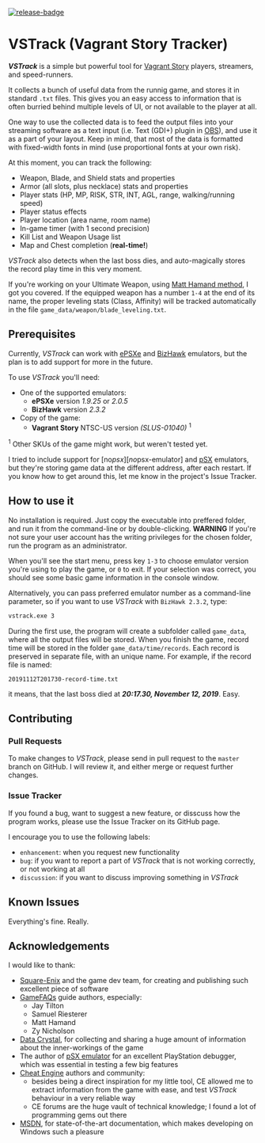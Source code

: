 [![release-badge]][latest-release]

[release-badge]: https://img.shields.io/github/v/release/Rosto75/vstrack?include_prereleases
[latest-release]: https://github.com/Rosto75/vstrack/releases/latest

# VSTrack (Vagrant Story Tracker)
[about-vstrack]: #about-vstrack

***VSTrack*** is a simple but powerful tool for [Vagrant Story][vagrant-game] players, streamers, and speed-runners. 


It collects a bunch of useful data from the runnig game, and stores it in standard `.txt` files. This gives you an easy access to information that is often burried behind multiple levels of UI, or not available to the player at all.

One way to use the collected data is to feed the output files into your streaming software as a text input (i.e. Text (GDI+) plugin in [OBS][obs]), and use it as a part of your layout. Keep in mind, that most of the data is formatted with fixed-width fonts in mind (use proportional fonts at your own risk).

At this moment, you can track the following:
* Weapon, Blade, and Shield stats and properties
* Armor (all slots, plus necklace) stats and properties
* Player stats (HP, MP, RISK, STR, INT, AGL, range, walking/running speed)
* Player status effects
* Player location (area name, room name)
* In-game timer (with 1 second precision)
* Kill List and Weapon Usage list
* Map and Chest completion (**real-time!**)

*VSTrack* also detects when the last boss dies, and auto-magically stores the record play time in this very moment.

If you're working on your Ultimate Weapon, using  [Matt Hamand method][ultimate-weapon-guide], I got you covered. If the equipped weapon has a number `1-4` at the end of its name, the proper leveling stats (Class, Affinity) will be tracked automatically in the file `game_data/weapon/blade_leveling.txt`.


## Prerequisites
[prerequisites]: #prerequisites

Currently, *VSTrack* can work with [ePSXe][epsxe-emulator] and [BizHawk][bizhawk-emulator] emulators, but the plan is to add support for more in the future.

To use *VSTrack* you'll need:
* One of the supported emulators:
	* **ePSXe** version *1.9.25* or *2.0.5*
	* **BizHawk** version *2.3.2*
* Copy of the game:
	* **Vagrant Story** NTSC-US version *(SLUS-01040)* <sup>1</sup>

<sup>1</sup> Other SKUs of the game might work, but weren't tested yet.

I tried to include support for [no$psx][no$psx-emulator] and [pSX][pSX-emulator] emulators, but they're storing game data at the different address, after each restart. If you know how to get around this, let me know in the project's Issue Tracker.

## How to use it
[usage]: #usage

No installation is required. Just copy the executable into preffered folder, and run it from the command-line or by double-clicking. **WARNING** If you're not sure your user account has the writing privileges for the chosen folder, run the program as an administrator. 

When you'll see the start menu, press key `1-3` to choose emulator version you're using to play the game,  or `0` to exit. If your selection was correct, you should see some basic game information in the console window.

Alternatively, you can pass preferred emulator number as a command-line parameter, so if you want to use *VSTrack* with `BizHawk 2.3.2`, type:
```bash
vstrack.exe 3
```

During the first use, the program will create a subfolder called `game_data`, where all the output files will be stored. When you finish the game, record time will be stored in the folder `game_data/time/records`. Each record is preserved in separate file, with an unique name. For example, if the record file is named:
```
20191112T201730-record-time.txt
```
it means, that the last boss died at ***20:17.30, November 12, 2019***. Easy.


## Contributing
[contributing]: #contributing

### Pull Requests
[pull-requests]: #pull-requests

To make changes to *VSTrack*, please send in pull request to the `master` branch on GitHub. I will review it, and either merge or request further changes.

### Issue Tracker
[issue-tracker]: #issue-tracker

If you found a bug, want to suggest a new feature, or disscuss how the program works, please use the Issue Tracker on its GitHub page.

I encourage you to use the following labels:
* `enhancement`: when you request new functionality
* `bug`: if you want to report a part of *VSTrack* that is not working correctly, or not working at all
* `discussion`: if you want to discuss improving something in *VSTrack* 


## Known Issues
[known-issues]: #known-issues

Everything's fine. Really.


## Acknowledgements
[acknowledgements]: #acknowledgements

I would like to thank:
* [Square-Enix][square-enix] and the game dev team, for creating and publishing such excellent piece of software
* [GameFAQs][game-faqs] guide authors, especially:
  * Jay Tilton
  * Samuel Riesterer
  * Matt Hamand
  * Zy Nicholson
* [Data Crystal][data-crystal], for collecting and sharing a huge amount of information about the inner-workings of the game
* The author of [pSX emulator][pSX-emulator] for an excellent PlayStation debugger, which was essential in testing a few big features 
* [Cheat Engine][cheat-engine] authors and community:
  * besides being a direct inspiration for my little tool, CE allowed me to extract information from the game with ease, and test *VSTrack* behaviour in a very reliable way 
  * CE forums are the huge vault of technical knowledge; I found a lot of programming gems out there
* [MSDN][msdn], for state-of-the-art documentation, which makes developing on Windows such a pleasure


[vagrant-game]: https://en.wikipedia.org/wiki/Vagrant_Story
[obs]: https://obsproject.com
[epsxe-emulator]: https://www.epsxe.com
[no$psx-emulator]: https://problemkaputt.de/psx.htm
[bizhawk-emulator]: http://tasvideos.org/BizHawk.html
[pSX-emulator]: http://psxemulator.proboards.com
[data-crystal]: http://datacrystal.romhacking.net/wiki/Vagrant_Story
[game-faqs]: https://gamefaqs.gamespot.com/ps/914326-vagrant-story/faqs 
[ultimate-weapon-guide]:  https://gamefaqs.gamespot.com/ps/914326-vagrant-story/faqs/8646
[square-enix]: https://www.jp.square-enix.com/game/detail/vagrantstory/
[cheat-engine]: https://www.cheatengine.org
[msdn]: https://msdn.microsoft.com/en-us/